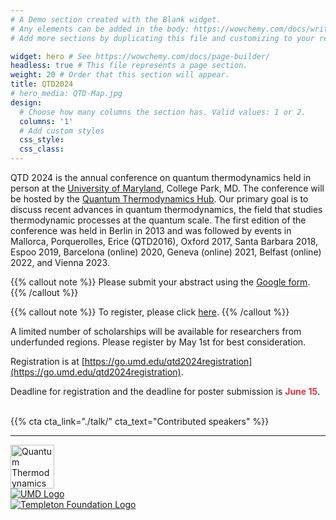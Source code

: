 ```yaml
---
# A Demo section created with the Blank widget.
# Any elements can be added in the body: https://wowchemy.com/docs/writing-markdown-latex/
# Add more sections by duplicating this file and customizing to your requirements.

widget: hero # See https://wowchemy.com/docs/page-builder/
headless: true # This file represents a page section.
weight: 20 # Order that this section will appear.
title: QTD2024
# hero_media: QTD-Map.jpg
design:
  # Choose how many columns the section has. Valid values: 1 or 2.
  columns: '1'
  # Add custom styles
  css_style:
  css_class:
---
```

QTD 2024 is the annual conference on quantum thermodynamics held in person at the [University of Maryland](https://umd.edu), College Park, MD. The conference will be hosted by the [Quantum Thermodynamics Hub](https://qtd-hub.umd.edu/). Our primary goal is to discuss recent advances in quantum thermodynamics, the field that studies thermodynamic processes at the quantum scale. The first edition of the conference was held in Berlin in 2013 and was followed by events in Mallorca, Porquerolles, Erice (QTD2016), Oxford 2017, Santa Barbara 2018, Espoo 2019, Barcelona (online) 2020, Geneva (online) 2021, Belfast (online) 2022, and Vienna 2023.

{{% callout note %}}
Please submit your abstract using the [Google form](https://forms.gle/wBVJ9L99BH8y1RUVA).
{{% /callout %}}

{{% callout note %}}
To register, please click [here](https://go.umd.edu/qtd2024registration).
{{% /callout %}}

A limited number of scholarships will be available for researchers from underfunded regions. Please register by May 1st for best consideration. 

Registration is at [https://go.umd.edu/qtd2024registration](https://go.umd.edu/qtd2024registration).

Deadline for registration and the deadline for poster submission is <span style="color: #dc3545;font-weight: bold;">June 15</span>.


<!-- # Important Dates: -->

<!-- - *Abstract Submission Deadline:* <span style="color: #ff8c00; font-weight: bold;">March 11</span>
- *Notification of Contributed Talks:* <span style="color: #28a745;font-weight: bold;">April 22</span> -->
<!-- - *Registration Deadline:* <span style="color: #dc3545;font-weight: bold;">June 15</span> -->


<br>
{{% cta cta_link="./talk/" cta_text="Contributed speakers" %}}

---

<section class="logo-list">
    <div class="container">
        <div class="row">
            <div class="col-lg-2 col-md-2 col-2">
                <a href="https://qtd-hub.umd.edu/"><img src="/uploads/QTDLogo.png" class="img-fluid" alt="Quantum Thermodynamics Hub" width=70></a>
            </div>
            <div class="col-lg-6 col-md-6 col-6">
                <a href="https://ipst.umd.edu/"><img src="/uploads/IPST.png" class="img-fluid" alt="UMD Logo"></a>
            </div>
            <div class="col-lg-4 col-md-4 col-4">
                <a href="https://www.templeton.org/"><img src="/uploads/JTF-Logo-Tagline-FullColor-CMYK.png" class="img-fluid" alt="Templeton Foundation Logo"></a>
            </div>
        </div>
    </div>
</section>